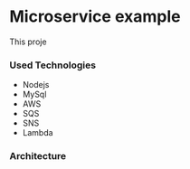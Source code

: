 # Microservice example
This proje

### Used Technologies
- Nodejs
- MySql
- AWS
- SQS
- SNS
- Lambda

### Architecture